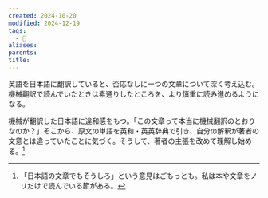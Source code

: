 ```yaml
---
created: 2024-10-20
modified: 2024-12-19
tags:
  - 💭
aliases: 
parents: 
title: 
---
```

英語を日本語に翻訳していると、否応なしに一つの文章について深く考え込む。機械翻訳で読んでいたときは素通りしたところを、より慎重に読み進めるようになる。  

機械が翻訳した日本語に違和感をもつ。「この文章って本当に機械翻訳のとおりなのか？」そこから、原文の単語を英和・英英辞典で引き、自分の解釈が著者の文意とは違っていたことに気づく。そうして、著者の主張を改めて理解し始める。[^nihongo]

[^nihongo]: 「日本語の文章でもそうしろ」という意見はごもっとも。私は本や文章をノリだけで読んでいる節がある。